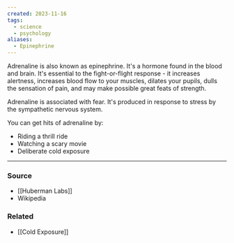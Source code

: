 ```yaml
---
created: 2023-11-16
tags:
  - science
  - psychology
aliases:
  - Epinephrine
---
```

Adrenaline is also known as epinephrine. It's a hormone found in the blood and brain. It's essential to the fight-or-flight response - it increases alertness, increases blood flow to your muscles, dilates your pupils,  dulls the sensation of pain, and may make possible great feats of strength.

Adrenaline is associated with fear. It's produced in response to stress by the sympathetic nervous system.

You can get hits of adrenaline by:
- Riding a thrill ride
- Watching a scary movie
- Deliberate cold exposure

****
### Source
- [[Huberman Labs]]
- Wikipedia

### Related
- [[Cold Exposure]]